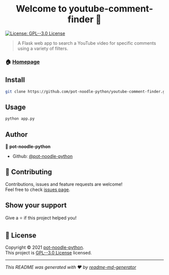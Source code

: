<h1 align="center">Welcome to youtube-comment-finder 👋</h1>
<p>
  <a href="https://github.com/pot-noodle-python/youtube-comment-finder/blob/master/LICENSE" target="_blank">
    <img alt="License: GPL--3.0 License" src="https://img.shields.io/badge/License-GPL--3.0 License-yellow.svg" />
  </a>
</p>

> A Flask web app to search a YouTube video for specific comments using a variety of filters.

### 🏠 [Homepage](https://youtube-comment-finder.herokuapp.com/)

## Install

```sh
git clone https://github.com/pot-noodle-python/youtube-comment-finder.git
```

## Usage

```sh
python app.py
```

## Author

👤 **pot-noodle-python**

* Github: [@pot-noodle-python](https://github.com/pot-noodle-python)

## 🤝 Contributing

Contributions, issues and feature requests are welcome!<br />Feel free to check [issues page](https://github.com/pot-noodle-python/youtube-comment-finder/issues). 

## Show your support

Give a ⭐️ if this project helped you!

## 📝 License

Copyright © 2021 [pot-noodle-python](https://github.com/pot-noodle-python).<br />
This project is [GPL--3.0 License](https://github.com/pot-noodle-python/youtube-comment-finder/blob/master/LICENSE) licensed.

***
_This README was generated with ❤️ by [readme-md-generator](https://github.com/kefranabg/readme-md-generator)_